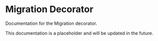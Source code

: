 # Migration Decorator

Documentation for the Migration decorator.

This documentation is a placeholder and will be updated in the future.
